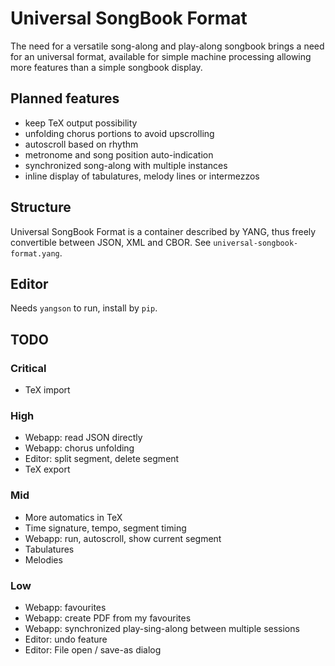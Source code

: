 # Universal SongBook Format

The need for a versatile song-along and play-along songbook brings a need for
an universal format, available for simple machine processing allowing more features
than a simple songbook display.

## Planned features

* keep TeX output possibility
* unfolding chorus portions to avoid upscrolling
* autoscroll based on rhythm
* metronome and song position auto-indication
* synchronized song-along with multiple instances
* inline display of tabulatures, melody lines or intermezzos

## Structure

Universal SongBook Format is a container described by YANG, thus freely
convertible between JSON, XML and CBOR. See `universal-songbook-format.yang`.

## Editor

Needs `yangson` to run, install by `pip`.

## TODO

### Critical
- TeX import

### High
- Webapp: read JSON directly
- Webapp: chorus unfolding
- Editor: split segment, delete segment
- TeX export

### Mid
- More automatics in TeX
- Time signature, tempo, segment timing
- Webapp: run, autoscroll, show current segment
- Tabulatures
- Melodies

### Low
- Webapp: favourites
- Webapp: create PDF from my favourites
- Webapp: synchronized play-sing-along between multiple sessions
- Editor: undo feature
- Editor: File open / save-as dialog
